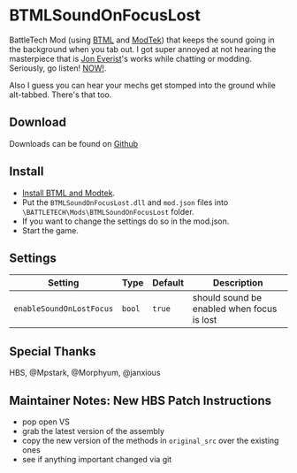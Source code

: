 # BTMLSoundOnFocusLost
BattleTech Mod (using [BTML](https://github.com/Mpstark/BattleTechModLoader) and [ModTek](https://github.com/Mpstark/ModTek)) that keeps the sound going in the background when you tab out. I got super annoyed at not hearing the masterpiece that is [Jon Everist](http://everistsound.com/)'s works while chatting or modding. Seriously, go listen! [NOW!](https://open.spotify.com/artist/4DqJvNq10EAyXLdTIFoMK2).

Also I guess you can hear your mechs get stomped into the ground while alt-tabbed. There's that too.

## Download
Downloads can be found on [Github](https://github.com/gponick/BTMLSoundOnFocusLost/releases) 

## Install
- [Install BTML and Modtek](https://github.com/Mpstark/ModTek/wiki/The-Drop-Dead-Simple-Guide-to-Installing-BTML-&-ModTek-&-ModTek-mods).
- Put the `BTMLSoundOnFocusLost.dll` and `mod.json` files into `\BATTLETECH\Mods\BTMLSoundOnFocusLost` folder.
- If you want to change the settings do so in the mod.json.
- Start the game.

## Settings


Setting | Type | Default | Description
--- | --- | --- | ---
`enableSoundOnLostFocus` | `bool` | `true` | should sound be enabled when focus is lost

## Special Thanks

HBS, @Mpstark, @Morphyum, @janxious


## Maintainer Notes: New HBS Patch Instructions

* pop open VS
* grab the latest version of the assembly
* copy the new version of the methods in `original_src` over the existing ones
* see if anything important changed via git
